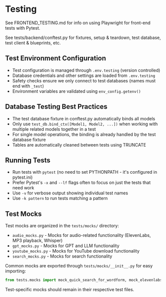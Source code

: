 # Testing

See FRONTEND_TESTING.md for info on using Playwright for front-end tests with Pytest.

See tests/backend/conftest.py for fixtures, setup & teardown, test database, test client & blueprints, etc.

## Test Environment Configuration

- Test configuration is managed through `.env.testing` (version controlled)
- Database credentials and other settings are loaded from `.env.testing`
- Safety checks ensure we only connect to test databases (names must end with `_test`)
- Environment variables are validated using `env_config.getenv()`

## Database Testing Best Practices

- The test database fixture in conftest.py automatically binds all models
- Only use `test_db.bind_ctx([Model1, Model2, ...])` when working with multiple related models together in a test
- For single model operations, the binding is already handled by the test database fixture
- Tables are automatically cleaned between tests using TRUNCATE

## Running Tests

- Run tests with `pytest` (no need to set PYTHONPATH - it's configured in pytest.ini)
- Prefer Pytest's `-x` and `--lf` flags often to focus on just the tests that need work
- Use `-v` for verbose output showing individual test names
- Use `-k pattern` to run tests matching a pattern

## Test Mocks

Test mocks are organized in the `tests/mocks/` directory:
- `audio_mocks.py` - Mocks for audio-related functionality (ElevenLabs, MP3 playback, Whisper)
- `gpt_mocks.py` - Mocks for GPT and LLM functionality
- `youtube_mocks.py` - Mocks for YouTube download functionality
- `search_mocks.py` - Mocks for search functionality

Common mocks are exported through `tests/mocks/__init__.py` for easy importing:
```python
from tests.mocks import mock_quick_search_for_wordform, mock_elevenlabs
```

Test-specific mocks should remain in their respective test files.
